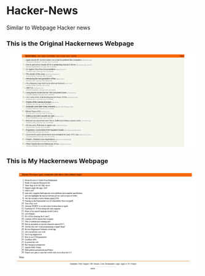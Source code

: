 # Hacker-News
Similar to Webpage Hacker news
<h3>This is the Original Hackernews Webpage</h3>

![](https://raw.githubusercontent.com/sudarsan31/Hacker-News/master/Screenshot_2020-11-11%20Hacker%20News.png)

<h3>This is My Hackernews Webpage</h3>

![](https://raw.githubusercontent.com/sudarsan31/Hacker-News/master/Screenshot_2020-11-11%20Hacker%20News(1).png)
